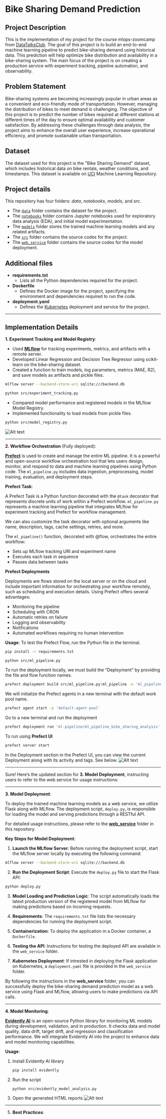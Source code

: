 # Bike Sharing Demand Prediction

## Project Description
This is the implementation of my project for the course mlops-zoomcamp from [DataTalksClub](https://github.com/DataTalksClub/mlops-zoomcamp).
The goal of this project is to build an end-to-end machine learning pipeline to predict bike-sharing demand using historical data. This prediction will help optimize bike distribution and availability in a bike-sharing system. The main focus of the project is on creating a production service with experiment tracking, pipeline automation, and observability.

## Problem Statement
Bike-sharing systems are becoming increasingly popular in urban areas as a convenient and eco-friendly mode of transportation. However, managing the distribution of bikes to meet demand is challenging. The objective of this project is to predict the number of bikes required at different stations at different times of the day to ensure optimal availability and customer satisfaction.
By addressing these challenges through data analysis, the project aims to enhance the overall user experience, increase operational efficiency, and promote sustainable urban transportation.

## Dataset
The dataset used for this project is the "Bike Sharing Demand" dataset, which includes historical data on bike rentals, weather conditions, and timestamps. This dataset is available on [UCI](https://archive.ics.uci.edu/dataset/275/bike+sharing+dataset) Machine Learning Repository.

## Project details
This repository has four folders: *data*, *notebooks*, *models*, and *src*.
- The [`data`](https://github.com/kachiann/project-mlops/tree/main/data) folder contains the dataset for the project.
- The [`notebooks`](https://github.com/kachiann/project-mlops/tree/main/notebook) folder contains Jupyter notebooks used for exploratory data analysis (EDA), and initial model experimentation.
- The [`models`](https://github.com/kachiann/project-mlops/tree/main/models) folder stores the trained machine learning models and any related artifacts.
- The [`src`](https://github.com/kachiann/project-mlops/tree/main/src) folder contains the source codes for the project.
- The [`web_service`](https://github.com/kachiann/project-mlops/tree/main/web_service) folder contains the source codes for the model deployment. 

## Additional files
- **requirements.txt**
  - Lists all the Python dependencies required for the project.
- **Dockerfile**
  - Defines the Docker image for the project, specifying the environment and dependencies required to run the code.
- **deployment.yaml**
    - Defines the [Kubernetes](https://kubernetes.io/) deployment and service for the project.

---

## Implementation Details

**1. Experiment Tracking and Model Registry**:
- Used **[MLflow](https://mlflow.org/)** for tracking experiments, metrics, and artifacts with a remote server.
- Developed Linear Regression and Decision Tree Regressor using scikit-learn on the bike-sharing dataset.
- Created a function to train models, log parameters, metrics (MAE, R2), and save models as artifacts and pickle files.
```bash
mlflow server --backend-store-uri sqlite:///backend.db
```
```bash
python src/experiment_tracking.py
```
- Compared model performance and registered models in the MLflow Model Registry.
- Implemented functionality to load models from pickle files.
```bash
python src/model_registry.py
```
![Alt text](images/experiment_tracking.png)

---

**2. Workflow Orchestration** (Fully deployed):

**[Prefect](https://www.prefect.io/)** is used to create and manage the entire ML pipeline. It is a powerful and open-source workflow orchestration tool that lets users design, monitor, and respond to data and machine learning pipelines using Python code. The `ml_pipeline.py` includes data ingestion, preprocessing, model training, evaluation, and deployment steps.

**Prefect Task**:

A Prefect Task is a Python function decorated with the `@task` decorator that represents discrete units of work within a Prefect workflow. `ml_pipeline.py` represents a machine learning pipeline that integrates MLflow for experiment tracking and Prefect for workflow management.

We can also customize the task decorator with optional arguments like name, description, tags, cache settings, retries, and more.

The `ml_pipeline()` function, decorated with @flow, orchestrates the entire workflow:
- Sets up MLflow tracking URI and experiment name
- Executes each task in sequence
- Passes data between tasks

**Prefect Deployments**

Deployments are flows stored on the local server or on the cloud and include important information for orchestrating your workflow remotely, such as scheduling and execution details. Using Prefect offers several advantages:

- Monitoring the pipeline
- Scheduling with CRON
- Automatic retries on failure
- Logging and observability
- Notifications
- Automated workflows requiring no human intervention
  
**Usage**: To test the Prefect Flow, run the Python file in the terminal.
```bash
pip install -r requirements.txt
```

```bash
python src/ml_pipeline.py
```
To run the deployment locally, we must build the “Deployment” by providing the file and flow function names.
```bash
prefect deployment build src/ml_pipeline.py:ml_pipeline -n 'ml_pipeline_bike_sharing_analysis' -a --tag dev
```
We will initialize the Prefect agents in a new terminal with the default work pool name.
```bash
prefect agent start -p 'default-agent-pool'
```
Go to a new terminal and run the deployment
```bash
prefect deployment run 'ml-pipeline/ml_pipeline_bike_sharing_analysis'
```

To run using **Prefect UI**
```bash
prefect server start
```
In the Deployment section in the Prefect UI, you can view the current Deployment along with its activity and tags. See below.
![Alt text](images/prefect.png)

---

Sure! Here’s the updated section for **3. Model Deployment**, instructing users to refer to the web service for usage instructions:

---

**3. Model Deployment**:

To deploy the trained machine learning models as a web service, we utilize Flask along with MLflow. The deployment script, `deploy.py`, is responsible for loading the model and serving predictions through a RESTful API.

For detailed usage instructions, please refer to the [**web_service**](https://github.com/kachiann/project-mlops/tree/main/web_service) folder in this repository.

**Key Steps for Model Deployment**:

1. **Launch the MLflow Server**: Before running the deployment script, start the MLflow server locally by executing the following command:
```bash
mlflow server --backend-store-uri sqlite:///backend.db
```

2. **Run the Deployment Script**: Execute the `deploy.py` file to start the Flask API:
```bash
python deploy.py
```

3. **Model Loading and Prediction Logic**: The script automatically loads the latest production version of the registered model from MLflow for making predictions based on incoming requests.

4. **Requirements**: The `requirements.txt` file lists the necessary dependencies for running the deployment script.

5. **Containerization**: To deploy the application in a Docker container, a `Dockerfile`.

6. **Testing the API**: Instructions for testing the deployed API are available in the `web_service` folder.

7. **Kubernetes Deployment**: If intrested in deploying the Flask application on Kubernetes, a `deployment.yaml` file is provided in the `web_service` folder.

By following the instructions in the **web_service** folder, you can successfully deploy the bike-sharing demand prediction model as a web service using Flask and MLflow, allowing users to make predictions via API calls.

---

**4. Model Monitoring**:

[**Evidently AI**](https://www.evidentlyai.com/) is an open-source Python library for monitoring ML models during development, validation, and in production. It checks data and model quality, data drift, target drift, and regression and classification performance. We will integrate Evidently AI into the project to enhance data and model monitoring capabilities.

**Usage**:
1. Install Evidently AI library
   ```bash
   pip install evidently
   ```
2. Run the script
   ```bash
   python src/evidently_model_analysis.py
   ```
3. Open the generated HTML reports
![Alt text](images/Evidently.png)
---

5. **Best Practices**:
